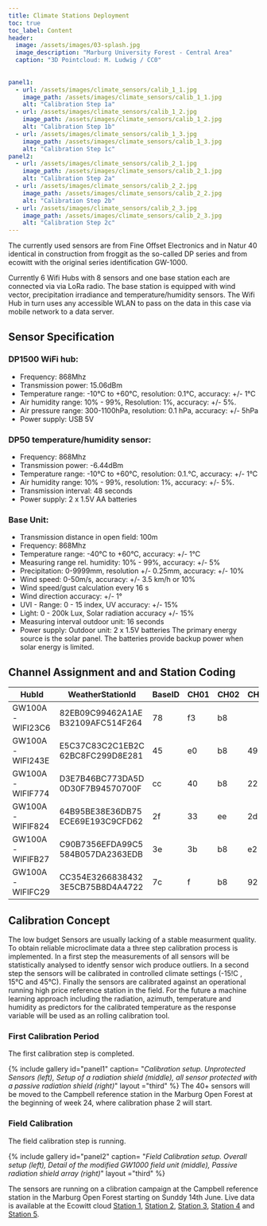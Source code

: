 ```yaml
---
title: Climate Stations Deployment
toc: true
toc_label: Content
header:
  image: /assets/images/03-splash.jpg
  image_description: "Marburg University Forest - Central Area"
  caption: "3D Pointcloud: M. Ludwig / CC0"
  
  
panel1:
  - url: /assets/images/climate_sensors/calib_1_1.jpg
    image_path: /assets/images/climate_sensors/calib_1_1.jpg
    alt: "Calibration Step 1a"
  - url: /assets/images/climate_sensors/calib_1_2.jpg
    image_path: /assets/images/climate_sensors/calib_1_2.jpg
    alt: "Calibration Step 1b"
  - url: /assets/images/climate_sensors/calib_1_3.jpg
    image_path: /assets/images/climate_sensors/calib_1_3.jpg
    alt: "Calibration Step 1c"   
panel2:
  - url: /assets/images/climate_sensors/calib_2_1.jpg
    image_path: /assets/images/climate_sensors/calib_2_1.jpg
    alt: "Calibration Step 2a"
  - url: /assets/images/climate_sensors/calib_2_2.jpg
    image_path: /assets/images/climate_sensors/calib_2_2.jpg
    alt: "Calibration Step 2b"
  - url: /assets/images/climate_sensors/calib_2_3.jpg
    image_path: /assets/images/climate_sensors/calib_2_3.jpg
    alt: "Calibration Step 2c"       
---
```



The currently used sensors are from Fine Offset Electronics and in Natur 40 identical in construction from froggit as the so-called DP series and from ecowitt with the original series identification GW-1000.<!--more-->

Currently 6 Wifi Hubs with 8 sensors and one base station each are connected  via via LoRa radio. The base station is equipped with wind vector, precipitation irradiance and temperature/humidity sensors. The Wifi Hub in turn uses any accessible WLAN to pass on the data in this case via mobile network to a data server.  

## Sensor Specification 

### DP1500 WiFi hub:
* Frequency: 868Mhz
* Transmission power: 15.06dBm
* Temperature range: -10°C to +60°C, resolution: 0.1°C, accuracy: +/- 1°C
* Air humidity range: 10% - 99%, Resolution: 1%, accuracy: +/- 5%.
* Air pressure range: 300-1100hPa, resolution: 0.1 hPa, accuracy: +/- 5hPa
* Power supply: USB 5V

### DP50 temperature/humidity sensor:
* Frequency: 868Mhz
* Transmission power: -6.44dBm
* Temperature range: -10°C to +60°C, resolution: 0.1.°C, accuracy: +/- 1°C
* Air humidity range: 10% - 99%, resolution: 1%, accuracy: +/- 5%.
* Transmission interval: 48 seconds
* Power supply: 2 x 1.5V AA batteries
  
### Base Unit:
* Transmission distance in open field: 100m
* Frequency: 868Mhz
* Temperature range: -40°C to +60°C, accuracy: +/- 1°C
* Measuring range rel. humidity: 10% - 99%, accuracy: +/- 5%
* Precipitation: 0-9999mm, resolution  +/- 0.25mm, accuracy: +/- 10%
* Wind speed: 0-50m/s, accuracy: +/- 3.5 km/h or 10%
* Wind speed/gust calculation every 16 s
* Wind direction accuracy: +/- 1°
* UVI - Range: 0 - 15 index, UV accuracy: +/- 15%
* Light: 0 - 200k Lux, Solar radiation accuracy +/- 15%
* Measuring interval outdoor unit: 16 seconds
* Power supply:  Outdoor unit: 2 x 1.5V batteries The primary energy source is the solar panel. The batteries provide backup power when solar energy is limited.


## Channel Assignment and and Station Coding

|HubId          |WeatherStationId                |BaseID|CH01|CH02|CH03|CH04|CH05|CH06|CH07|CH08|SoilCh1|SoilCh2|
|---------------|--------------------------------|------|----|----|----|----|----|----|----|----|-------|-------|
|GW100A-WIFI23C6|82EB09C99462A1AE B32109AFC514F264|78    |f3  |b8  |    |4   |    |    |    |93  |c692   |c825   |
|GW100A-WIFI243E|E5C37C83C2C1EB2C 62BC8FC299D8E281|45    |e0  |b8  |49  |c8  |42  |eb  |20  |bc  |       |       |
|GW100A-WIFIF774|D3E7B46BC773DA5D 0D30F7B94570700F|cc    |40  |b8  |22  |bb  |d   |db  |5b  |65  |       |       |
|GW100A-WIFIF824|64B95BE38E36DB75 ECE69E193C9CFD62|2f    |33  |ee  |2d  |c0  |fd  |f1  |6e  |7a  |       |       |
|GW100A-WIFIFB27|C90B7356EFDA99C5 584B057DA2363EDB|3e    |3b  |b8  |e2  |4d  |89  |d2  |c3  |d3  |       |       |
|GW100A-WIFIFC29|CC354E3266838432 3E5CB75B8D4A4722|7c    |f   |b8  |92  |9c  |c   |57  |53  |9d  |       |       |

## Calibration Concept

The low budget Sensors are usually lacking of a stable measurment quality. To obtain reliable microclimate data a three step calibration process is implemented. In a first step the measurements of all sensors will be statistically analysed to identfy sensor wich produce outliers. In a second step the sensors will be calibrated in controlled climate settings (-15!C , 15°C and 45°C). Finally the sensors are calibrated against an operational running high price reference station in the field. 
For the future a machine learning approach including the radiation, azimuth, temperature and humidity as predictors for the calibrated temperature as the response variable will be used as an rolling calibration tool. 

### First Calibration Period

The first calibration step is completed. 


{% include gallery id="panel1"  caption= "*Calibration setup. Unprotected Sensors (left), Setup of a radiation shield (middle), all sensor protected with a passive radiation shield (right)*" layout ="third"  %}
The 40+ sensors will be moved to the Campbell reference station in the Marburg Open Forest at the beginning of week 24, where calibration phase 2 will start.

### Field Calibration 

The field calibration step is running. 


{% include gallery id="panel2"  caption= "*Field Calibration setup. Overall setup (left), Detail of the modified GW1000 field unit  (middle), Passive radiation shield array (right)*" layout ="third"  %}

The sensors are running on a clibration campaign at the Campbell reference station in the Marburg Open Forest starting on Sunddy 14th June. Live data is available at the Ecowitt cloud [Station 1](https://www.ecowitt.net/home/index?id=20163), [Station 2](https://www.ecowitt.net/home/index?id=20164), [Station 3](https://www.ecowitt.net/home/index?id=20166), [Station 4](https://www.ecowitt.net/home/index?id=20141) and [Station 5](https://www.ecowitt.net/home/index?id=20243).